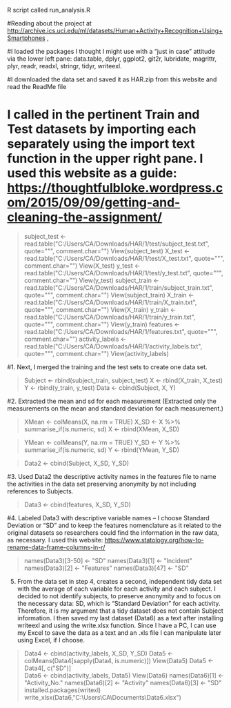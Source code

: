 R script called run_analysis.R

#Reading about the project at http://archive.ics.uci.edu/ml/datasets/Human+Activity+Recognition+Using+Smartphones , 

#I loaded the packages I thought I might use with a “just in case” attitude via the lower left pane: data.table, dplyr, ggplot2, git2r, lubridate, magrittr, plyr, readr, readxl, stringr, tidyr, writeexl.

#I downloaded the data set and saved it as HAR.zip from this website and read the ReadMe file

# I called in the pertinent Train and Test datasets by importing each separately using the import text function in the upper right pane. I used this website as a guide: https://thoughtfulbloke.wordpress.com/2015/09/09/getting-and-cleaning-the-assignment/ 	

> subject_test <- read.table("C:/Users/CA/Downloads/HAR/1/test/subject_test.txt", quote="\"", comment.char="")
>   View(subject_test)
> X_test <- read.table("C:/Users/CA/Downloads/HAR/1/test/X_test.txt", quote="\"", comment.char="")
>   View(X_test)
> y_test <- read.table("C:/Users/CA/Downloads/HAR/1/test/y_test.txt", quote="\"", comment.char="")
>   View(y_test)
> subject_train <- read.table("C:/Users/CA/Downloads/HAR/1/train/subject_train.txt", quote="\"", comment.char="")
>   View(subject_train)
> X_train <- read.table("C:/Users/CA/Downloads/HAR/1/train/X_train.txt", quote="\"", comment.char="")
>   View(X_train)
> y_train <- read.table("C:/Users/CA/Downloads/HAR/1/train/y_train.txt", quote="\"", comment.char="")
>   View(y_train)
> features <- read.table("C:/Users/CA/Downloads/HAR/1/features.txt", quote="\"", comment.char="")
> activity_labels <- read.table("C:/Users/CA/Downloads/HAR/1/activity_labels.txt", quote="\"", comment.char="")
>   View(activity_labels)

#1. Next, I merged the training and the test sets to create one data set.

> Subject <- rbind(subject_train, subject_test)
> X <- rbind(X_train, X_test)
> Y <- rbind(y_train, y_test)
> Data <- cbind(Subject, X, Y)

#2. Extracted the mean and sd for each measurement (Extracted only the measurements on the mean and standard deviation for each measurement.) 

> XMean <- colMeans(X, na.rm = TRUE)
> X_SD <- X %>% summarise_if(is.numeric, sd)
> X <- rbind(XMean, X_SD)

> YMean <- colMeans(Y, na.rm = TRUE)
> Y_SD <- Y %>% summarise_if(is.numeric, sd)
> Y <- rbind(YMean, Y_SD)

> Data2 <- cbind(Subject, X_SD, Y_SD)


#3. Used Data2 the descriptive activity names in the features file to name the activities in the data set preserving anonymity by not including references to Subjects.

> Data3 <- cbind(features, X_SD, Y_SD)

#4. Labeled Data3 with descriptive variable names – I choose Standard Deviation or “SD” and to keep the features nomenclature as it related to the original datasets so researchers could find the information in the raw data, as necessary. I used this website: https://www.statology.org/how-to-rename-data-frame-columns-in-r/

> names(Data3)[3-50] <- "SD"
> names(Data3)[1] <- "Incident"
> names(Data3)[2] <- "Features"
> names(Data3)[47] <- "SD"

5. From the data set in step 4, creates a second, independent tidy data set with the average of each variable for each activity and each subject. I decided to not identify subjects, to preserve anonymity and to focus on the necessary data: SD, which is “Standard Deviation” for each activity. Therefore, it is my argument that a tidy dataset does not contain Subject information. I then saved my last dataset (Data6) as a text after installing writeexl and using the write.xlsx function. Since I have a PC, I can use my Excel to save the data as a text and an .xls file I can manipulate later using Excel, if I choose.

> Data4 <- cbind(activity_labels, X_SD, Y_SD)
> Data5 <- colMeans(Data4[sapply(Data4, is.numeric)]) 
> View(Data5)
> Data5 <- Data4[, c("SD")]  
> Data6 <- cbind(activity_labels, Data5)
> View(Data6) 
> names(Data6)[1] <- "Activity_No."
> names(Data6)[2] <- "Activity"
> names(Data6)[3] <- "SD"
> installed.packages(writexl)
> write_xlsx(Data6,"C:\\Users\\CA\\Documents\\Data6.xlsx")
